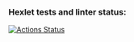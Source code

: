 ### Hexlet tests and linter status:
[![Actions Status](https://github.com/Jenmaru/frontend-project-11/actions/workflows/hexlet-check.yml/badge.svg)](https://github.com/Jenmaru/frontend-project-11/actions)